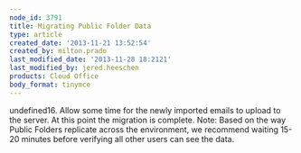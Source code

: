 ```yaml
---
node_id: 3791
title: Migrating Public Folder Data
type: article
created_date: '2013-11-21 13:52:54'
created_by: milton.prado
last_modified_date: '2013-11-28 18:2121'
last_modified_by: jered.heeschen
products: Cloud Office
body_format: tinymce
---
```


undefined16. Allow some time for the newly imported emails to upload to the
server.  At this point the migration is complete.  Note: Based on the
way Public Folders replicate across the environment, we recommend
waiting 15-20 minutes before verifying all other users can see the data.
 


